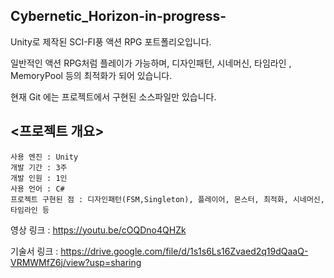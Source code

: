 ## Cybernetic_Horizon-in-progress-
Unity로 제작된 SCI-FI풍 액션 RPG 포트폴리오입니다.

일반적인 액션 RPG처럼 플레이가 가능하며, 디자인패턴, 시네머신, 타임라인 , MemoryPool 등의 최적화가 되어 있습니다.

현재 Git 에는 프로젝트에서 구현된 소스파일만 있습니다.

## <프로젝트 개요>
    사용 엔진 : Unity
    개발 기간 : 3주
    개발 인원 : 1인
    사용 언어 : C#
    프로젝트 구현된 점 : 디자인패턴(FSM,Singleton), 플레이어, 몬스터, 최적화, 시네머신, 타임라인 등
    
영상 링크 : https://youtu.be/cOQDno4QHZk

기술서 링크 : https://drive.google.com/file/d/1s1s6Ls16Zvaed2q19dQaaQ-VRMWMfZ6j/view?usp=sharing
